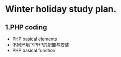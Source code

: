 Winter holiday study plan.
=======

## 1.PHP coding <br>

* PHP basical elements <br>
* 不同环境下PHP的配置与安装 <br>
* PHP basical function <br>

